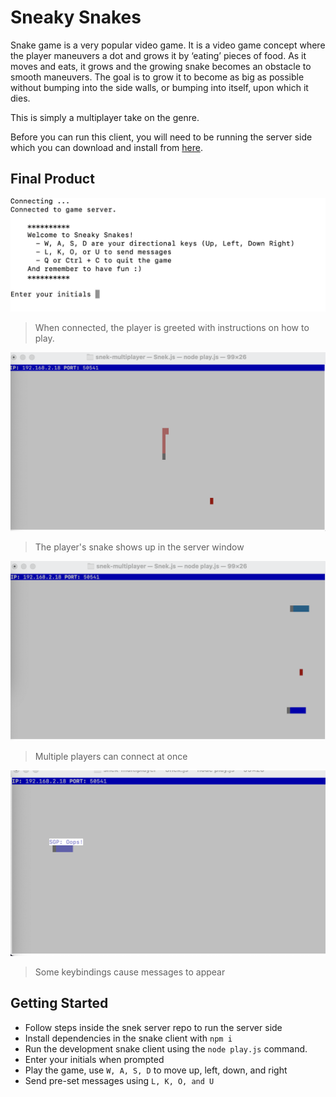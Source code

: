 # Sneaky Snakes

Snake game is a very popular video game. It is a video game concept where the player maneuvers a dot and grows it by ‘eating’ pieces of food. As it moves and eats, it grows and the growing snake becomes an obstacle to smooth maneuvers. The goal is to grow it to become as big as possible without bumping into the side walls, or bumping into itself, upon which it dies.

This is simply a multiplayer take on the genre.

Before you can run this client, you will need to be running the server side which you can download and install from [here](https://github.com/lighthouse-labs/snek-multiplayer). 

## Final Product

!["Instructions to the player"](./assets/player_instructions.png)

> When connected, the player is greeted with instructions on how to play.

!["Snake game"](./assets/Snake.png)

> The player's snake shows up in the server window

!["Multiplayer Functionality"](./assets/multiplayer.png)

> Multiple players can connect at once

!["Built-in messages"](./assets/messages.png)

> Some keybindings cause messages to appear


## Getting Started

- Follow steps inside the snek server repo to run the server side
- Install dependencies  in the snake client with `npm i`
- Run the development snake client using the `node play.js` command.
- Enter your initials when prompted
- Play the game, use `W, A, S, D` to move up, left, down, and right
- Send pre-set messages using `L, K, O, and U`